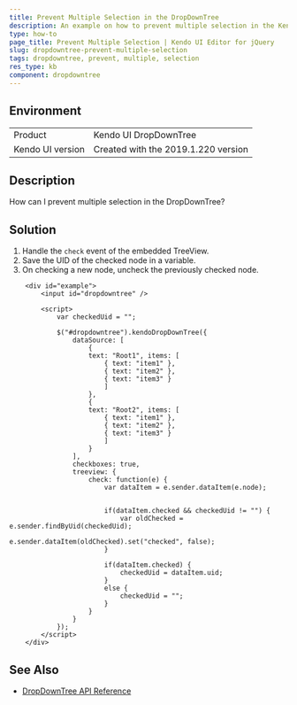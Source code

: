 ```yaml
---
title: Prevent Multiple Selection in the DropDownTree
description: An example on how to prevent multiple selection in the Kendo UI Editor.
type: how-to
page_title: Prevent Multiple Selection | Kendo UI Editor for jQuery
slug: dropdowntree-prevent-multiple-selection
tags: dropdowntree, prevent, multiple, selection
res_type: kb
component: dropdowntree
---
```


## Environment

<table>
 <tr>
  <td>Product</td>
  <td>Kendo UI DropDownTree</td>
 </tr>
 <tr>
  <td>Kendo UI version</td>
  <td>Created with the 2019.1.220 version</td>
 </tr>
</table>

## Description

How can I prevent multiple selection in the DropDownTree?

## Solution

1. Handle the `check` event of the embedded TreeView.
1. Save the UID of the checked node in a variable.
1. On checking a new node, uncheck the previously checked node.

```dojo
    <div id="example">
        <input id="dropdowntree" />

        <script>
            var checkedUid = "";

            $("#dropdowntree").kendoDropDownTree({
                dataSource: [
                    {
                    text: "Root1", items: [
                        { text: "item1" },
                        { text: "item2" },
                        { text: "item3" }
                        ]
                    },
                    {
                    text: "Root2", items: [
                        { text: "item1" },
                        { text: "item2" },
                        { text: "item3" }
                        ]
                    }
                ],
                checkboxes: true,
                treeview: {
                    check: function(e) {
                        var dataItem = e.sender.dataItem(e.node);


                        if(dataItem.checked && checkedUid != "") {
                            var oldChecked = e.sender.findByUid(checkedUid);
                            e.sender.dataItem(oldChecked).set("checked", false);
                        }

                        if(dataItem.checked) {
                            checkedUid = dataItem.uid;
                        }
                        else {
                            checkedUid = "";
                        }
                    }
                }
            });
        </script>
    </div>
```

## See Also

* [DropDownTree API Reference](/api/javascript/ui/dropdowntree)
